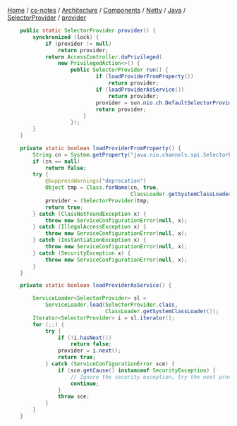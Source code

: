 [Home](https://mengxianbin.github.io) /
[cs-notes](https://mengxianbin.github.io/cs-notes/site) /
[Architecture](https://mengxianbin.github.io/cs-notes/site/Architecture) /
[Components](https://mengxianbin.github.io/cs-notes/site/Architecture/Components) /
[Netty](https://mengxianbin.github.io/cs-notes/site/Architecture/Components/Netty) /
[Java](https://mengxianbin.github.io/cs-notes/site/Architecture/Components/Netty/Java) /
[SelectorProvider](https://mengxianbin.github.io/cs-notes/site/Architecture/Components/Netty/Java/SelectorProvider) /
[provider](https://mengxianbin.github.io/cs-notes/site/Architecture/Components/Netty/Java/SelectorProvider/provider)

```java
    public static SelectorProvider provider() {
        synchronized (lock) {
            if (provider != null)
                return provider;
            return AccessController.doPrivileged(
                new PrivilegedAction<>() {
                    public SelectorProvider run() {
                            if (loadProviderFromProperty())
                                return provider;
                            if (loadProviderAsService())
                                return provider;
                            provider = sun.nio.ch.DefaultSelectorProvider.create();
                            return provider;
                        }
                    });
        }
    }
```

```java
    private static boolean loadProviderFromProperty() {
        String cn = System.getProperty("java.nio.channels.spi.SelectorProvider");
        if (cn == null)
            return false;
        try {
            @SuppressWarnings("deprecation")
            Object tmp = Class.forName(cn, true,
                                       ClassLoader.getSystemClassLoader()).newInstance();
            provider = (SelectorProvider)tmp;
            return true;
        } catch (ClassNotFoundException x) {
            throw new ServiceConfigurationError(null, x);
        } catch (IllegalAccessException x) {
            throw new ServiceConfigurationError(null, x);
        } catch (InstantiationException x) {
            throw new ServiceConfigurationError(null, x);
        } catch (SecurityException x) {
            throw new ServiceConfigurationError(null, x);
        }
    }
```

```java
    private static boolean loadProviderAsService() {

        ServiceLoader<SelectorProvider> sl =
            ServiceLoader.load(SelectorProvider.class,
                               ClassLoader.getSystemClassLoader());
        Iterator<SelectorProvider> i = sl.iterator();
        for (;;) {
            try {
                if (!i.hasNext())
                    return false;
                provider = i.next();
                return true;
            } catch (ServiceConfigurationError sce) {
                if (sce.getCause() instanceof SecurityException) {
                    // Ignore the security exception, try the next provider
                    continue;
                }
                throw sce;
            }
        }
    }
```
